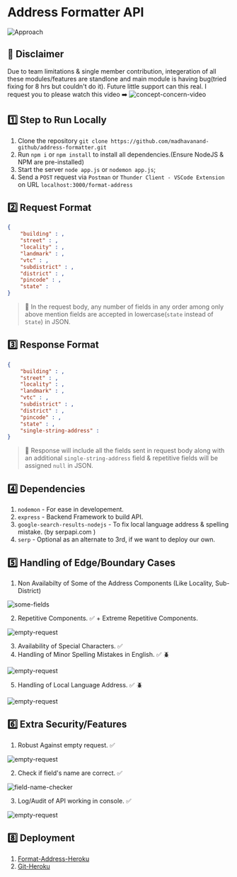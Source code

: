 # Address Formatter API

![Approach](https://github.com/madhavanand-github/address-formatter/blob/master/img/approach.jpg)

## 🛑 Disclaimer
Due to team limitations & single member contribution, integeration of all these modules/features are standlone and main module is having bug(tried fixing for 8 hrs but couldn't do it). Future little support can this real.
I request you to please watch this video ➡️ ![concept-concern-video](https://github.com/madhavanand-github/address-formatter/blob/master/gif/empty-request.gif)  

## 1️⃣ Step to Run Locally

1. Clone the repository `git clone https://github.com/madhavanand-github/address-formatter.git`
2. Run `npm i` or `npm install` to install all dependencies.(Ensure NodeJS & NPM are pre-installed)
3. Start the server `node app.js` or `nodemon app.js`;
4. Send a `POST` request via `Postman` or `Thunder Client - VSCode Extension` on URL `localhost:3000/format-address`

## 2️⃣ Request Format

```json
{
	"building" : ,
	"street" : ,
	"locality" : ,
	"landmark" : ,
	"vtc" : ,
	"subdistrict" : ,
	"district" : ,
	"pincode" : ,
	"state" : 
}
```

> 🛑 In the request body, any number of fields in any order among only above mention fields are accepted in lowercase(`state` instead of `State`) in JSON.

## 3️⃣ Response Format

```json
{
	"building" : ,
	"street" : ,
	"locality" : ,
	"landmark" : ,
	"vtc" : ,
	"subdistrict" : ,
	"district" : ,
	"pincode" : ,
	"state" : ,
	"single-string-address" :
}
```

> 🛑 Response will include all the fields sent in request body along with an additional `single-string-address` field & repetitive fields will be assigned `null` in JSON.

## 4️⃣ Dependencies

1. `nodemon` - For ease in developement.
2. `express` - Backend Framework to build API.
3. `google-search-results-nodejs` - To fix local language address & spelling mistake. (by serpapi.com )
4. `serp` - Optional as an alternate to 3rd, if we want to deploy our own.

## 5️⃣ Handling of Edge/Boundary Cases

1. Non Availabilty of Some of the Address Components (Like Locality, Sub-District)  

![some-fields](https://github.com/madhavanand-github/address-formatter/blob/master/gif/some-fields.gif)  

2. Repetitive Components. ✅ + Extreme Repetitive Components.  

![empty-request](https://github.com/madhavanand-github/address-formatter/blob/master/gif/extreme-repetitive-case.gif)  

3. Availability of Special Characters. ✅
4. Handling of Minor Spelling Mistakes in English. ✅ 🪲

![empty-request](https://github.com/madhavanand-github/address-formatter/blob/master/gif/spelling-check.gif)  

5. Handling of Local Language Address. ✅ 🪲  

![empty-request](https://github.com/madhavanand-github/address-formatter/blob/master/gif/local-lang-add.gif)  


## 6️⃣ Extra Security/Features

1. Robust Against empty request. ✅  

![empty-request](https://github.com/madhavanand-github/address-formatter/blob/master/gif/empty-request.gif)  

2. Check if field's name are correct. ✅  

![field-name-checker](https://github.com/madhavanand-github/address-formatter/blob/master/gif/field-name-checker.gif)

3. Log/Audit of API working in console. ✅    

![empty-request](https://github.com/madhavanand-github/address-formatter/blob/master/gif/log.gif)

## 8️⃣ Deployment

1. [Format-Address-Heroku](https://format-address.herokuapp.com/)
2. [Git-Heroku](https://git.heroku.com/format-address.git)